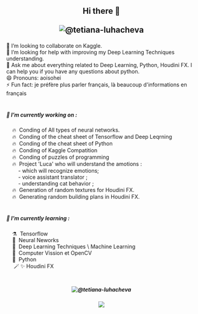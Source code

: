 ## <p align="center">Hi there 👋 </br></hr></br>![@tetiana-luhacheva](https://img.shields.io/badge/LinkedIN-%40tetiana--luhacheva-blue) </p>
#### <p align="center">  </p>

👯 I’m looking to collaborate on Kaggle.
</br> 🤔 I’m looking for help with improving my Deep Learning Techniques understanding.
</br> 💬 Ask me about everything related to Deep Learning, Python, Houdini FX. I can help you if you have any questions about python.
</br> 😄 Pronouns: aoisohei
</br> ⚡ Fun fact: je préfère plus parler français, là beaucoup d'informations en français   

<h1 align="center"></h1>  

##### 🔭 I’m currently working on :
&nbsp;&nbsp;&nbsp;&nbsp;🔥&nbsp;&nbsp;Conding of All types of neural networks.</br>
&nbsp;&nbsp;&nbsp;&nbsp;🔥&nbsp;&nbsp;Conding of the cheat sheet of Tensorflow and Deep Leqrning</br>
&nbsp;&nbsp;&nbsp;&nbsp;🔥&nbsp;&nbsp;Conding of the cheat sheet of Python</br>
&nbsp;&nbsp;&nbsp;&nbsp;🔥&nbsp;&nbsp;Conding of Kaggle Compatition</br>
&nbsp;&nbsp;&nbsp;&nbsp;🔥&nbsp;&nbsp;Conding of puzzles of programming</br>
&nbsp;&nbsp;&nbsp;&nbsp;🔥&nbsp;&nbsp;Project 'Luca' who will understand the amotions :</br>
&nbsp;&nbsp;&nbsp;&nbsp;&nbsp;&nbsp;&nbsp; - which will recognize emotions;</br>
&nbsp;&nbsp;&nbsp;&nbsp;&nbsp;&nbsp;&nbsp; - voice assistant translator ;</br>
&nbsp;&nbsp;&nbsp;&nbsp;&nbsp;&nbsp;&nbsp; - understanding cat behavior ;</br>
&nbsp;&nbsp;&nbsp;&nbsp;🔥&nbsp;&nbsp;Generation of random textures for Houdini FX.</br>
&nbsp;&nbsp;&nbsp;&nbsp;🔥&nbsp;&nbsp;Generating random building plans in Houdini FX.</br>

<h1 align="center"></h1>  

##### 🌱 I’m currently learning :</br>
&nbsp;&nbsp;&nbsp;&nbsp;⚗️&nbsp;&nbsp;Tensorflow</br>
&nbsp;&nbsp;&nbsp;&nbsp;🧹&nbsp;&nbsp;Neural Neworks</br>
&nbsp;&nbsp;&nbsp;&nbsp;🔮&nbsp;&nbsp;Deep Learning Techniques \ Machine Learning</br>
&nbsp;&nbsp;&nbsp;&nbsp;🐲&nbsp;&nbsp;Computer Vission et OpenCV</br>
&nbsp;&nbsp;&nbsp;&nbsp;🦄&nbsp;&nbsp;Python</br>
&nbsp;&nbsp;&nbsp;&nbsp;  🪄  ✨&nbsp;Houdini FX</br>

<h1 align="center"></h1>  

##### <p align="center">![@tetiana-luhacheva](https://img.shields.io/badge/LinkedIN-%40tetiana--luhacheva-blue)  </p>  
##### <p align="center">![](https://img.shields.io/badge/Telegram-%40terratsukiyomi-white)  </p>   

 
